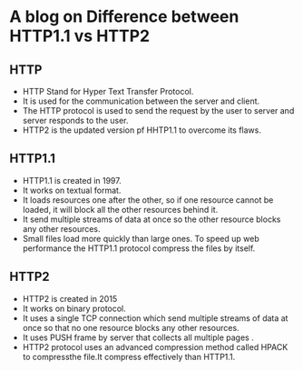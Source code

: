 # A blog on Difference between HTTP1.1 vs HTTP2 #   
## HTTP ##   
* HTTP Stand for Hyper Text Transfer Protocol.
* It is used for the communication between the server and client.
* The HTTP protocol is used to send the request by the user to server and server responds to the user.   
* HTTP2 is the updated version pf HHTP1.1 to overcome its flaws.   
## HTTP1.1 ##   
* HTTP1.1 is created in 1997.   
* It works on textual format.   
* It loads resources one after the other, so if one resource cannot be loaded, it  will block all the other resources behind it.   
* It send multiple streams of data at once so the other resource blocks any other resources.   
* Small files load more quickly than large ones. To speed up web performance the HTTP1.1 protocol compress the files by itself.   
## HTTP2 ##   
* HTTP2 is created in 2015   
* It works on binary protocol.   
* It uses a single TCP connection  which send multiple streams of data at once so that no one resource blocks any other resources.   
* It uses PUSH frame by server that collects all multiple pages .   
* HTTP2 protocol uses an advanced compression method called HPACK to compressthe file.It compress effectively than HTTP1.1.   
